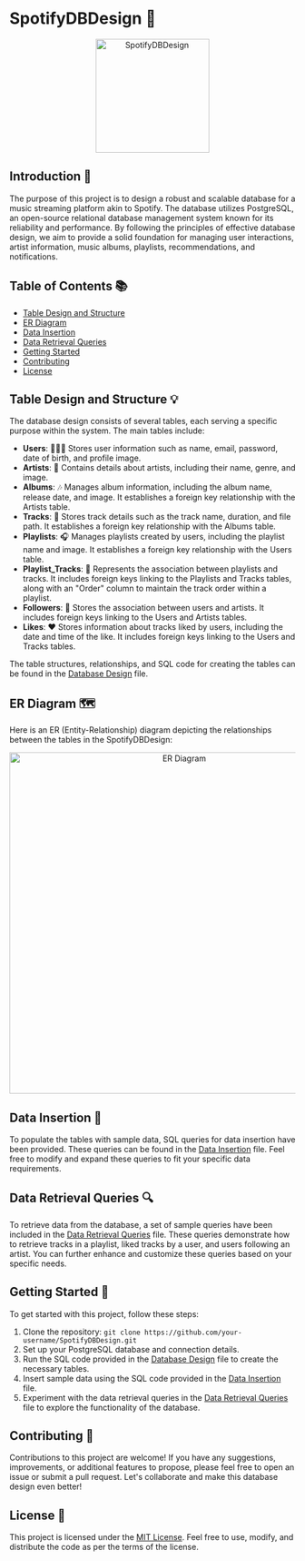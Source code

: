 # SpotifyDBDesign 🎵

<p align="center">
  <img src="[Spotify-Logo.png)" alt="SpotifyDBDesign" width="200">
</p>

## Introduction 📖

The purpose of this project is to design a robust and scalable database for a music streaming platform akin to Spotify. The database utilizes PostgreSQL, an open-source relational database management system known for its reliability and performance. By following the principles of effective database design, we aim to provide a solid foundation for managing user interactions, artist information, music albums, playlists, recommendations, and notifications.

## Table of Contents 📚

- [Table Design and Structure](#table-design-and-structure)
- [ER Diagram](#er-diagram)
- [Data Insertion](#data-insertion)
- [Data Retrieval Queries](#data-retrieval-queries)
- [Getting Started](#getting-started)
- [Contributing](#contributing)
- [License](#license)

## Table Design and Structure 💡

The database design consists of several tables, each serving a specific purpose within the system. The main tables include:

- **Users**: 🧑‍🤝‍🧑 Stores user information such as name, email, password, date of birth, and profile image.
- **Artists**: 🎤 Contains details about artists, including their name, genre, and image.
- **Albums**: 🎶 Manages album information, including the album name, release date, and image. It establishes a foreign key relationship with the Artists table.
- **Tracks**: 🎵 Stores track details such as the track name, duration, and file path. It establishes a foreign key relationship with the Albums table.
- **Playlists**: 🎧 Manages playlists created by users, including the playlist name and image. It establishes a foreign key relationship with the Users table.
- **Playlist_Tracks**: 🔀 Represents the association between playlists and tracks. It includes foreign keys linking to the Playlists and Tracks tables, along with an "Order" column to maintain the track order within a playlist.
- **Followers**: 👥 Stores the association between users and artists. It includes foreign keys linking to the Users and Artists tables.
- **Likes**: ❤️ Stores information about tracks liked by users, including the date and time of the like. It includes foreign keys linking to the Users and Tracks tables.

The table structures, relationships, and SQL code for creating the tables can be found in the [Database Design](database-design.sql) file.

## ER Diagram 🗺️

Here is an ER (Entity-Relationship) diagram depicting the relationships between the tables in the SpotifyDBDesign:

<p align="center">
  <img src="er-diagram.png" alt="ER Diagram" width="600">
</p>

## Data Insertion 💾

To populate the tables with sample data, SQL queries for data insertion have been provided. These queries can be found in the [Data Insertion](data-insertion.sql) file. Feel free to modify and expand these queries to fit your specific data requirements.

## Data Retrieval Queries 🔍

To retrieve data from the database, a set of sample queries have been included in the [Data Retrieval Queries](data-retrieval-queries.sql) file. These queries demonstrate how to retrieve tracks in a playlist, liked tracks by a user, and users following an artist. You can further enhance and customize these queries based on your specific needs.

## Getting Started 🚀

To get started with this project, follow these steps:

1. Clone the repository: `git clone https://github.com/your-username/SpotifyDBDesign.git`
2. Set up your PostgreSQL database and connection details.
3. Run the SQL code provided in the [Database Design](database-design.sql) file to create the necessary tables.
4. Insert sample data using the SQL code provided in the [Data Insertion](data-insertion.sql) file.
5. Experiment with the data retrieval queries in the [Data Retrieval Queries](data-retrieval-queries.sql) file to explore the functionality of the database.

## Contributing 🤝

Contributions to this project are welcome! If you have any suggestions, improvements, or additional features to propose, please feel free to open an issue or submit a pull request. Let's collaborate and make this database design even better!

## License 📄

This project is licensed under the [MIT License](LICENSE). Feel free to use, modify, and distribute the code as per the terms of the license.
